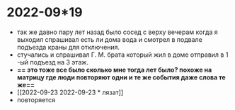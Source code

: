 # 2022-09*19
- так же давно пару лет назад было сосед с верху вечерам когда я выходил спрашивал есть ли дома вода и смотрел в подвале подъезда краны для отключения.
- стучались и спрашивал Г. М. брата который жил в доме отправил в 1 -ый подъезд на 3 этаж.
- **== это тоже все было сколько мне тогда лет было? похоже на матрицу где люди повторяют одни и те же события даже слова те же==**
- [[2022-09-23 2022-09-23 * лязат]]
- повторяется